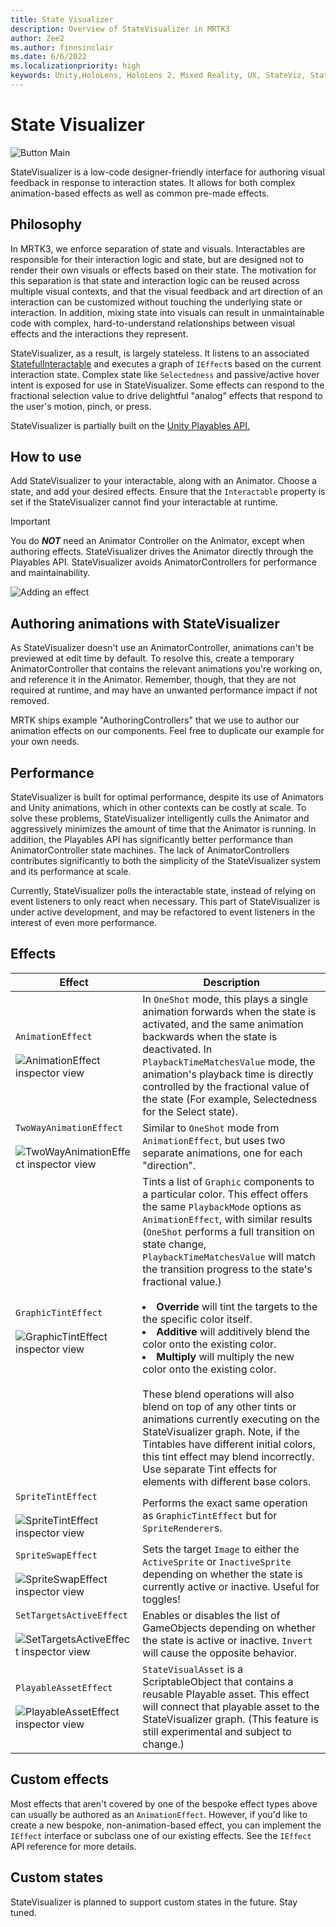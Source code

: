 ```yaml
---
title: State Visualizer
description: Overview of StateVisualizer in MRTK3
author: Zee2
ms.author: finnsinclair
ms.date: 6/6/2022
ms.localizationpriority: high
keywords: Unity,HoloLens, HoloLens 2, Mixed Reality, UX, StateViz, StateVisualizer, State Visualizer, UX, animations
---
```


# State Visualizer

![Button Main](../../../mrtk3-overview/images/UXBuildingBlocks/StateVisualizer/stateviz-cover.png)

StateVisualizer is a low-code designer-friendly interface for authoring visual feedback in response to interaction states. It allows for both complex animation-based effects as well as common pre-made effects.

## Philosophy

In MRTK3, we enforce separation of state and visuals. Interactables are responsible for their interaction logic and state, but are designed not to render their own visuals or effects based on their state. The motivation for this separation is that state and interaction logic can be reused across multiple visual contexts, and that the visual feedback and art direction of an interaction can be customized without touching the underlying state or interaction. In addition, mixing state into visuals can result in unmaintainable code with complex, hard-to-understand relationships between visual effects and the interactions they represent.

StateVisualizer, as a result, is largely stateless. It listens to an associated [StatefulInteractable](../../../mrtk3-overview/architecture/interactables.md) and executes a graph of `IEffect`s based on the current interaction state. Complex state like `Selectedness` and passive/active hover intent is exposed for use in StateVisualizer. Some effects can respond to the fractional selection value to drive delightful "analog" effects that respond to the user's motion, pinch, or press.

StateVisualizer is partially built on the [Unity Playables API.](https://docs.unity3d.com/Manual/Playables.html)

## How to use

Add StateVisualizer to your interactable, along with an Animator. Choose a state, and add your desired effects. Ensure that the `Interactable` property is set if the StateVisualizer cannot find your interactable at runtime.

> [!IMPORTANT]
> You do **_NOT_** need an Animator Controller on the Animator, except when authoring effects. StateVisualizer drives the Animator directly through the Playables API. StateVisualizer avoids AnimatorControllers for performance and maintainability.

![Adding an effect](../../../mrtk3-overview/images/UXBuildingBlocks/StateVisualizer/add-effect.png)

## Authoring animations with StateVisualizer

As StateVisualizer doesn't use an AnimatorController, animations can't be previewed at edit time by default. To resolve this, create a temporary AnimatorController that contains the relevant animations you're working on, and reference it in the Animator. Remember, though, that they are not required at runtime, and may have an unwanted performance impact if not removed.

MRTK ships example "AuthoringControllers" that we use to author our animation effects on our components. Feel free to duplicate our example for your own needs.

## Performance

StateVisualizer is built for optimal performance, despite its use of Animators and Unity animations, which in other contexts can be costly at scale. To solve these problems, StateVisualizer intelligently culls the Animator and aggressively minimizes the amount of time that the Animator is running. In addition, the Playables API has significantly better performance than AnimatorController state machines. The lack of AnimatorControllers contributes significantly to both the simplicity of the StateVisualizer system and its performance at scale.

Currently, StateVisualizer polls the interactable state, instead of relying on event listeners to only react when necessary. This part of StateVisualizer is under active development, and may be refactored to event listeners in the interest of even more performance.

## Effects

| Effect | Description|
|--------|------------|
| `AnimationEffect`<br><br> ![AnimationEffect inspector view](../../../mrtk3-overview/images/UXBuildingBlocks/StateVisualizer/animationEffect.png) | In `OneShot` mode, this plays a single animation forwards when the state is activated, and the same animation backwards when the state is deactivated. In `PlaybackTimeMatchesValue` mode, the animation's playback time is directly controlled by the fractional value of the state (For example, Selectedness for the Select state).
|`TwoWayAnimationEffect`<br><br> ![TwoWayAnimationEffect inspector view](../../../mrtk3-overview/images/UXBuildingBlocks/StateVisualizer/twoWayAnimationEffect.png) | Similar to `OneShot` mode from `AnimationEffect`, but uses two separate animations, one for each "direction".
|`GraphicTintEffect`<br><br>![GraphicTintEffect inspector view](../../../mrtk3-overview/images/UXBuildingBlocks/StateVisualizer/graphicTintEffect.png) | Tints a list of `Graphic` components to a particular color. This effect offers the same `PlaybackMode` options as `AnimationEffect`, with similar results (`OneShot` performs a full transition on state change, `PlaybackTimeMatchesValue` will match the transition progress to the state's fractional value.)<br><br> <li> **Override** will tint the targets to the the specific color itself. <li> **Additive** will additively blend the color onto the existing color. <li> **Multiply** will multiply the new color onto the existing color. <br><br>These blend operations will also blend on top of any other tints or animations currently executing on the StateVisualizer graph. Note, if the Tintables have different initial colors, this tint effect may blend incorrectly. Use separate Tint effects for elements with different base colors.
| `SpriteTintEffect`<br><br>![SpriteTintEffect inspector view](../../../mrtk3-overview/images/UXBuildingBlocks/StateVisualizer/spriteTintEffect.png) | Performs the exact same operation as `GraphicTintEffect` but for `SpriteRenderer`s.
| `SpriteSwapEffect`<br><br>![SpriteSwapEffect inspector view](../../../mrtk3-overview/images/UXBuildingBlocks/StateVisualizer/spriteSwapEffect.png) | Sets the target `Image` to either the `ActiveSprite` or `InactiveSprite` depending on whether the state is currently active or inactive. Useful for toggles!
| `SetTargetsActiveEffect`<br><br>![SetTargetsActiveEffect inspector view](../../../mrtk3-overview/images/UXBuildingBlocks/StateVisualizer/setTargetsActiveEffect.png) | Enables or disables the list of GameObjects depending on whether the state is active or inactive. `Invert` will cause the opposite behavior.
| `PlayableAssetEffect`<br><br>![PlayableAssetEffect inspector view](../../../mrtk3-overview/images/UXBuildingBlocks/StateVisualizer/playableAssetEffect.png) | `StateVisualAsset` is a ScriptableObject that contains a reusable Playable asset. This effect will connect that playable asset to the StateVisualizer graph. (This feature is still experimental and subject to change.)

## Custom effects

Most effects that aren't covered by one of the bespoke effect types above can usually be authored as an `AnimationEffect`. However, if you'd like to create a new bespoke, non-animation-based effect, you can implement the `IEffect` interface or subclass one of our existing effects. See the `IEffect` API reference for more details.

## Custom states

StateVisualizer is planned to support custom states in the future. Stay tuned.
